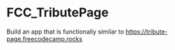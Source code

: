 # FCC_TributePage

Build an app that is functionally similar to https://tribute-page.freecodecamp.rocks
